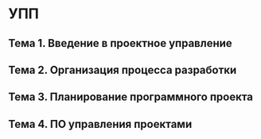 # УПП
## Тема 1. Введение в проектное управление
## Тема 2. Организация процесса разработки
## Тема 3. Планирование программного проекта
## Тема 4. ПО управления проектами
